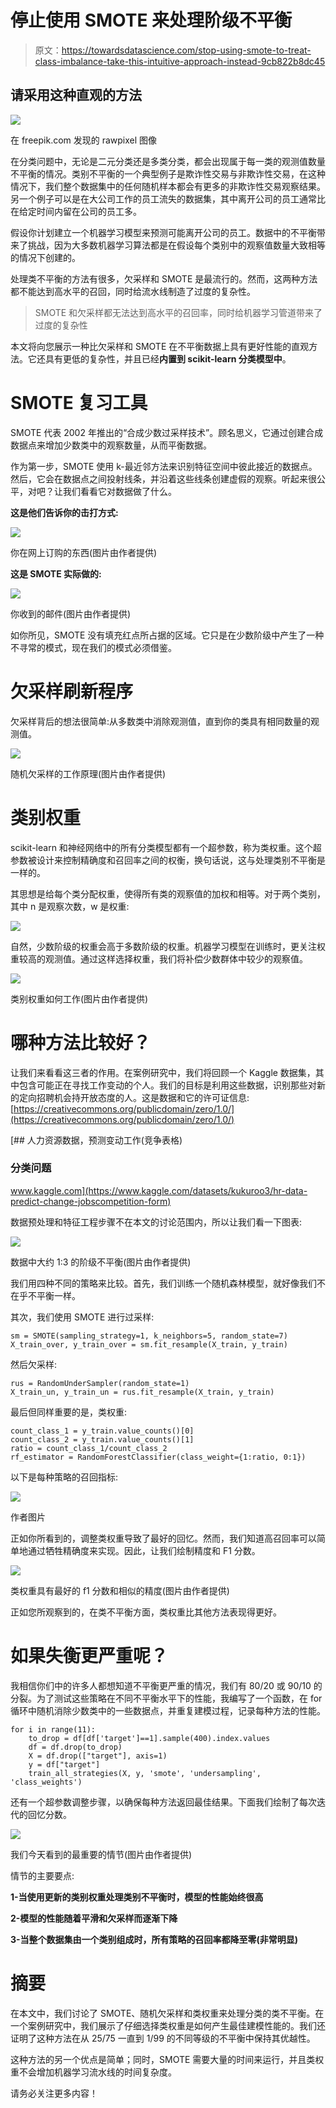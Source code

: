 # 停止使用 SMOTE 来处理阶级不平衡

> 原文：<https://towardsdatascience.com/stop-using-smote-to-treat-class-imbalance-take-this-intuitive-approach-instead-9cb822b8dc45>

## 请采用这种直观的方法

![](img/6d18ce653746b367119156312f7b6ed7.png)

在 freepik.com 发现的 rawpixel 图像

在分类问题中，无论是二元分类还是多类分类，都会出现属于每一类的观测值数量不平衡的情况。类别不平衡的一个典型例子是欺诈性交易与非欺诈性交易，在这种情况下，我们整个数据集中的任何随机样本都会有更多的非欺诈性交易观察结果。另一个例子可以是在大公司工作的员工流失的数据集，其中离开公司的员工通常比在给定时间内留在公司的员工多。

假设你计划建立一个机器学习模型来预测可能离开公司的员工。数据中的不平衡带来了挑战，因为大多数机器学习算法都是在假设每个类别中的观察值数量大致相等的情况下创建的。

处理类不平衡的方法有很多，欠采样和 SMOTE 是最流行的。然而，这两种方法都不能达到高水平的召回，同时给流水线制造了过度的复杂性。

> SMOTE 和欠采样都无法达到高水平的召回率，同时给机器学习管道带来了过度的复杂性

本文将向您展示一种比欠采样和 SMOTE 在不平衡数据上具有更好性能的直观方法。它还具有更低的复杂性，并且已经**内置到 scikit-learn 分类模型中**。

# SMOTE 复习工具

SMOTE 代表 2002 年推出的“合成少数过采样技术”。顾名思义，它通过创建合成数据点来增加少数类中的观察数量，从而平衡数据。

作为第一步，SMOTE 使用 k-最近邻方法来识别特征空间中彼此接近的数据点。然后，它会在数据点之间投射线条，并沿着这些线条创建虚假的观察。听起来很公平，对吧？让我们看看它对数据做了什么。

**这是他们告诉你的击打方式:**

![](img/7441a2802615ba0abfaef1710c0c6a47.png)

你在网上订购的东西(图片由作者提供)

**这是 SMOTE 实际做的:**

![](img/b66ef67c32af4ed59163c67e29d1fc1d.png)

你收到的邮件(图片由作者提供)

如你所见，SMOTE 没有填充红点所占据的区域。它只是在少数阶级中产生了一种不寻常的模式，现在我们的模式必须借鉴。

# 欠采样刷新程序

欠采样背后的想法很简单:从多数类中消除观测值，直到你的类具有相同数量的观测值。

![](img/e085308eb1ca90e752a63a97327ee945.png)

随机欠采样的工作原理(图片由作者提供)

# 类别权重

scikit-learn 和神经网络中的所有分类模型都有一个超参数，称为类权重。这个超参数被设计来控制精确度和召回率之间的权衡，换句话说，这与处理类别不平衡是一样的。

其思想是给每个类分配权重，使得所有类的观察值的加权和相等。对于两个类别，其中 n 是观察次数，w 是权重:

![](img/cc826968163f31ca08685def8610f661.png)

自然，少数阶级的权重会高于多数阶级的权重。机器学习模型在训练时，更关注权重较高的观测值。通过这样选择权重，我们将补偿少数群体中较少的观察值。

![](img/ce907bde94fc80c0f9ce7cf875fb8e02.png)

类别权重如何工作(图片由作者提供)

# 哪种方法比较好？

让我们来看看这三者的作用。在案例研究中，我们将回顾一个 Kaggle 数据集，其中包含可能正在寻找工作变动的个人。我们的目标是利用这些数据，识别那些对新的定向招聘机会持开放态度的人。这是数据和它的许可证信息:[https://creativecommons.org/publicdomain/zero/1.0/](https://creativecommons.org/publicdomain/zero/1.0/)

[](https://www.kaggle.com/datasets/kukuroo3/hr-data-predict-change-jobscompetition-form) [## 人力资源数据，预测变动工作(竞争表格)

### 分类问题

www.kaggle.com](https://www.kaggle.com/datasets/kukuroo3/hr-data-predict-change-jobscompetition-form) 

数据预处理和特征工程步骤不在本文的讨论范围内，所以让我们看一下图表:

![](img/dcc64e3b69f34ce2247f69af664b18f8.png)

数据中大约 1:3 的阶级不平衡(图片由作者提供)

我们用四种不同的策略来比较。首先，我们训练一个随机森林模型，就好像我们不在乎不平衡一样。

其次，我们使用 SMOTE 进行过采样:

```
sm = SMOTE(sampling_strategy=1, k_neighbors=5, random_state=7)
X_train_over, y_train_over = sm.fit_resample(X_train, y_train)
```

然后欠采样:

```
rus = RandomUnderSampler(random_state=1)
X_train_un, y_train_un = rus.fit_resample(X_train, y_train)
```

最后但同样重要的是，类权重:

```
count_class_1 = y_train.value_counts()[0]
count_class_2 = y_train.value_counts()[1]
ratio = count_class_1/count_class_2
rf_estimator = RandomForestClassifier(class_weight={1:ratio, 0:1})
```

以下是每种策略的召回指标:

![](img/910f98734ed41d6b8abf38934553d905.png)

作者图片

正如你所看到的，调整类权重导致了最好的回忆。然而，我们知道高召回率可以简单地通过牺牲精确度来实现。因此，让我们绘制精度和 F1 分数。

![](img/fb3e48905eff718afb9ed5efef930cc4.png)

类权重具有最好的 f1 分数和相似的精度(图片由作者提供)

正如您所观察到的，在类不平衡方面，类权重比其他方法表现得更好。

# 如果失衡更严重呢？

我相信你们中的许多人都想知道不平衡更严重的情况，我们有 80/20 或 90/10 的分裂。为了测试这些策略在不同不平衡水平下的性能，我编写了一个函数，在 for 循环中随机消除少数类中的一些数据点，并重复建模过程，记录每种方法的性能。

```
for i in range(11):
    to_drop = df[df['target']==1].sample(400).index.values
    df = df.drop(to_drop)
    X = df.drop(["target"], axis=1)
    y = df["target"]
    train_all_strategies(X, y, 'smote', 'undersampling', 'class_weights')
```

还有一个超参数调整步骤，以确保每种方法返回最佳结果。下面我们绘制了每次迭代的回忆分数。

![](img/96232e81b2b93c026acf8db151c50042.png)

我们今天看到的最重要的情节(图片由作者提供)

情节的主要要点:

**1-当使用更新的类别权重处理类别不平衡时，模型的性能始终很高**

**2-模型的性能随着平滑和欠采样而逐渐下降**

**3-当整个数据集由一个类别组成时，所有策略的召回率都降至零(非常明显)**

# 摘要

在本文中，我们讨论了 SMOTE、随机欠采样和类权重来处理分类的类不平衡。在一个案例研究中，我们展示了仔细选择类权重是如何产生最佳建模性能的。我们还证明了这种方法在从 25/75 一直到 1/99 的不同等级的不平衡中保持其优越性。

这种方法的另一个优点是简单；同时，SMOTE 需要大量的时间来运行，并且类权重不会增加机器学习流水线的时间复杂度。

请务必关注更多内容！
